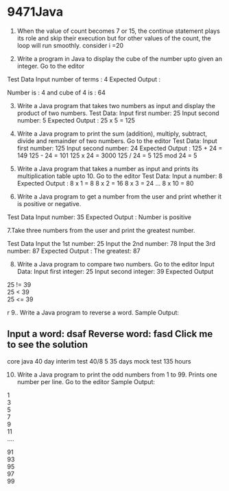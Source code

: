 # 9471Java

1. When the value of count becomes 7 or 15, the continue statement plays its role and skip their execution but for other values of the count, the loop will run smoothly.
consider  i =20

2. Write a program in Java to display the cube of the number upto given an integer. Go to the editor

  Test Data
  Input number of terms : 4
  Expected Output :

  Number is : 4 and cube of 4 is : 64


3. Write a Java program that takes two numbers as input and display the product of two numbers. 
  Test Data:
  Input first number: 25
  Input second number: 5
  Expected Output :
  25 x 5 = 125


4. Write a Java program to print the sum (addition), multiply, subtract, divide and remainder of two numbers. Go to the editor
  Test Data:
  Input first number: 125
  Input second number: 24
  Expected Output :
  125 + 24 = 149
  125 - 24 = 101
  125 x 24 = 3000
  125 / 24 = 5
  125 mod 24 = 5

5. Write a Java program that takes a number as input and prints its multiplication table upto 10. Go to the editor
  Test Data:
  Input a number: 8
  Expected Output :
  8 x 1 = 8
  8 x 2 = 16
  8 x 3 = 24
  ...
  8 x 10 = 80

6. Write a Java program to get a number from the user and print whether it is positive or negative. 


  Test Data
  Input number: 35
  Expected Output :
  Number is positive


7.Take three numbers from the user and print the greatest number. 

  Test Data
  Input the 1st number: 25
  Input the 2nd number: 78
  Input the 3rd number: 87
  Expected Output :
  The greatest: 87

8. Write a Java program to compare two numbers. Go to the editor
  Input Data:
  Input first integer: 25
  Input second integer: 39
  Expected Output

  25 != 39                                                                          
  25 < 39                                                                           
  25 <= 39

  r
9.. Write a Java program to reverse a word. 
  Sample Output:

  Input a word: dsaf
  Reverse word: fasd
  Click me to see the solution
  ----------------------------------------------------
  core java 
  40 day interim test 40/8 5
  35 days mock test
  135 hours 



10.  Write a Java program to print the odd numbers from 1 to 99. Prints one number per line. Go to the editor
  Sample Output:

  1                                                                      
  3                                                                      
  5                                                                      
  7                                                                      
  9                                                                      
  11                                                                     
  ....                                                                     

  91                                                                     
  93                                                                     
  95                                                                     
  97                                                                     
  99 


